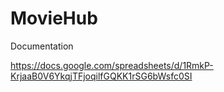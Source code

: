 # MovieHub

Documentation

https://docs.google.com/spreadsheets/d/1RmkP-KrjaaB0V6YkqjTFjoqilfGQKK1rSG6bWsfc0SI

